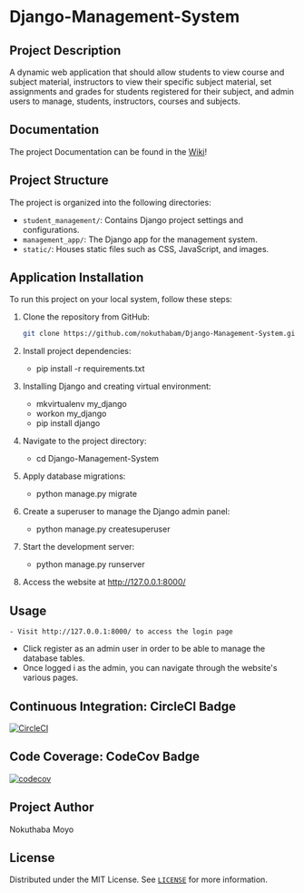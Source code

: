 # Django-Management-System
## Project Description
A dynamic web application that should allow students to view course and subject material, instructors to view their specific subject material, set assignments and grades for students registered for their subject, and admin users to manage, students, instructors, courses and subjects.

## Documentation
The project Documentation can be found in the [Wiki](https://github.com/nokuthabam/Django-Management-System/wiki)!

## Project Structure

The project is organized into the following directories:

- `student_management/`: Contains Django project settings and configurations.
- `management_app/`: The Django app for the management system.
- `static/`: Houses static files such as CSS, JavaScript, and images.

## Application Installation
To run this project on your local system, follow these steps:

1. Clone the repository from GitHub:
   ```bash
   git clone https://github.com/nokuthabam/Django-Management-System.git

2. Install project dependencies:
   - pip install -r requirements.txt

3. Installing Django and creating virtual environment:
   - mkvirtualenv my_django
   - workon my_django
   -  pip install django


3. Navigate to the project directory:
   - cd Django-Management-System

3. Apply database migrations:
   - python manage.py migrate

4. Create a superuser to manage the Django admin panel:
   - python manage.py createsuperuser

5. Start the development server:
   - python manage.py runserver

6. Access the website at http://127.0.0.1:8000/


## Usage
    - Visit http://127.0.0.1:8000/ to access the login page
   - Click register as an admin user in order to be able to manage the database tables.
   - Once logged i as the admin, you can navigate through the website's various pages.

## Continuous Integration: CircleCI Badge
[![CircleCI](https://dl.circleci.com/status-badge/img/gh/nokuthabam/Django-Management-System/tree/main.svg?style=svg)](https://dl.circleci.com/status-badge/redirect/gh/nokuthabam/Django-Management-System/tree/main)

## Code Coverage: CodeCov Badge
[![codecov](https://codecov.io/gh/nokuthabam/Django-Management-System/graph/badge.svg?token=BS0TF3H3NB)](https://codecov.io/gh/nokuthabam/Django-Management-System)

## Project Author
Nokuthaba Moyo

## License

Distributed under the MIT License. See [`LICENSE`](https://github.com/nokuthabam/Django-Management-System/blob/main/LICENSE.txt) for more information.
